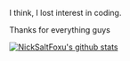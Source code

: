 I think, I lost interest in coding.

Thanks for everything guys





[![NickSaltFoxu's github stats](https://github-readme-stats.vercel.app/api?username=BlueBerrySans365&show_icons=true&custom_title=NickSaltFoxu)](https://github.com/BlueBerrySans365)
